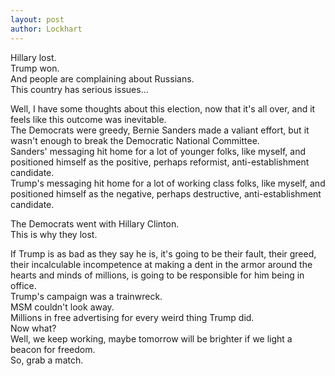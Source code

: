 ```yaml
---
layout: post
author: Lockhart
---
```


Hillary lost.  
Trump won.  
And people are complaining about Russians.  
This country has serious issues...

Well, I have some thoughts about this election, now that it's all over, and it feels like this outcome was inevitable.  
The Democrats were greedy, Bernie Sanders made a valiant effort, but it wasn't enough to break the Democratic National Committee.  
Sanders' messaging hit home for a lot of younger folks, like myself, and positioned himself as the positive, perhaps reformist, anti-establishment candidate.  
Trump's messaging hit home for a lot of working class folks, like myself, and positioned himself as the negative, perhaps destructive, anti-establishment candidate.  

The Democrats went with Hillary Clinton.  
This is why they lost.

If Trump is as bad as they say he is, it's going to be their fault, their greed, their incalculable incompetence at making a dent in the armor around the hearts and minds of millions, is going to be responsible for him being in office.  
Trump's campaign was a trainwreck.  
MSM couldn't look away.  
Millions in free advertising for every weird thing Trump did.  
Now what?  
Well, we keep working, maybe tomorrow will be brighter if we light a beacon for freedom.  
So, grab a match.
